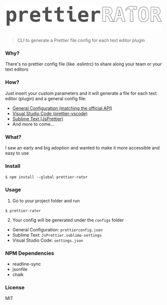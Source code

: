 # [![prettierRATOR](media/logo.png)](https://github.com/Fenwil/prettierRATOR)

> CLI to generate a Prettier file config for each text editor plugin

### Why?
There's no prettier config file (like .eslintrc) to share along your team or your text editors

### How?
Just insert your custom parameters and it will generate a file for each text editor (plugin) and a general config file:
* [General Configuration (matching the official API)](https://github.com/prettier/prettier#api)
* [Visual Studio Code (prettier-vscode)](https://marketplace.visualstudio.com/items?itemName=esbenp.prettier-vscode)
* [Sublime Text (JsPrettier)](https://packagecontrol.io/packages/JsPrettier)
* And more to come...

### What?
I saw an early and big adoption and wanted to make it more accessible and easy to use

### Install
```$ npm install --global prettier-rator```

### Usage
1. Go to your project folder and run

```$ prettier-rator ```

2. Your config will be generated under the `configs` folder
  * General Configuration: `prettierconfig.json`
  * Sublime Text: `JsPrettier.sublime-settings`
  * Visual Studio Code: `settings.json`

### NPM Dependencies
* readline-sync
* jsonfile
* chalk

### License
MIT
